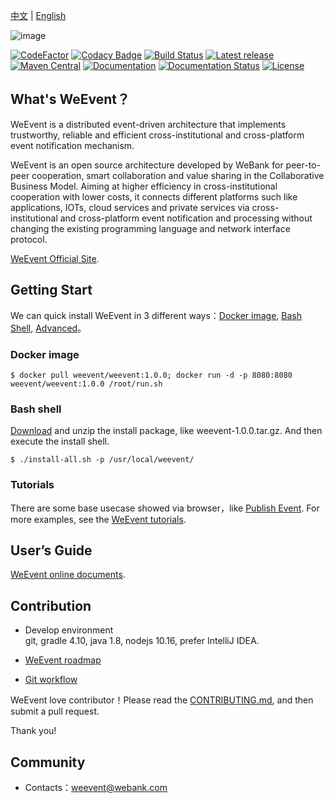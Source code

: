 [中文](README.md) | [English](README-en.md)

![image](https://github.com/WeBankFinTech/WeEvent-docs/blob/master/docs/image/weevent-logo.png)

[![CodeFactor](https://www.codefactor.io/repository/github/webankfintech/weevent/badge)](https://www.codefactor.io/repository/github/webankfintech/weevent)
[![Codacy Badge](https://api.codacy.com/project/badge/Grade/1d2141e952d84a47b0a615e51702bf6f)](https://www.codacy.com/app/WeEventAdmin/WeEvent?utm_source=github.com&amp;utm_medium=referral&amp;utm_content=WeBankFinTech/WeEvent&amp;utm_campaign=Badge_Grade)
[![Build Status](https://travis-ci.com/WeBankFinTech/WeEvent.svg?branch=master)](https://travis-ci.com/WeBankFinTech/WeEvent)
[![Latest release](https://img.shields.io/github/release/WeBankFinTech/WeEvent.svg)](https://github.com/WeBankFinTech/WeEvent/releases/latest)
[![Maven Central](https://img.shields.io/maven-central/v/com.webank.weevent/weevent-client.svg?label=Maven%20Central)](https://search.maven.org/search?q=g:%22com.webank.weevent%22%20AND%20a:%weevent-client%22)
[![Documentation](https://img.shields.io/badge/api-reference-blue.svg)](https://weeventdoc.readthedocs.io/zh_CN/latest/protocal/index.html)
[![Documentation Status](https://readthedocs.org/projects/weeventdoc/badge/?version=latest)](https://weeventdoc.readthedocs.io/zh_CN/latest)
[![License](https://img.shields.io/badge/License-Apache%202.0-blue.svg)](https://opensource.org/licenses/Apache-2.0)

## What's WeEvent？

WeEvent is a distributed event-driven architecture that implements trustworthy, reliable and efficient cross-institutional and cross-platform event notification mechanism.

WeEvent is an open source architecture developed by WeBank for peer-to-peer cooperation, smart collaboration and value sharing in the Collaborative Business Model. Aiming at higher efficiency in cross-institutional cooperation with lower costs, it connects different platforms such like applications, IOTs, cloud services and private services via cross-institutional and cross-platform event notification and processing without changing the existing programming language and network interface protocol.  

[WeEvent Official Site](http://fintech.webank.com/weevent).

## Getting Start
We can quick install WeEvent in 3 different ways：[Docker image](https://hub.docker.com/r/weevent/), [Bash Shell](https://weeventdoc.readthedocs.io/zh_CN/latest/install/quickinstall.html), [Advanced](https://weeventdoc.readthedocs.io/zh_CN/latest/install/module/index.html)。
### Docker image
```shell
$ docker pull weevent/weevent:1.0.0; docker run -d -p 8080:8080 weevent/weevent:1.0.0 /root/run.sh
```

### Bash shell
[Download](https://weeventdoc.readthedocs.io/zh_CN/latest/install/download.html) and unzip the install package, like weevent-1.0.0.tar.gz. And then execute the install shell.
```shell
$ ./install-all.sh -p /usr/local/weevent/
```

### Tutorials
There are some base usecase showed via browser，like [Publish Event](http://localhost:8080/weevent/rest/publish?topic=test&content=helloevent).
For more examples, see the [WeEvent tutorials](https://weeventdoc.readthedocs.io/zh_CN/latest/protocal/restful.html).

## User’s Guide
[WeEvent online documents](https://weeventdoc.readthedocs.io/latest).

## Contribution
-  Develop environment  
git, gradle 4.10, java 1.8, nodejs 10.16, prefer IntelliJ IDEA.

-  [WeEvent roadmap](https://github.com/WeBankFinTech/WeEvent/wiki/Project-RoadMap)  

-  [Git workflow](https://github.com/WeBankFinTech/WeEvent/wiki/Project-WorkFlow)  


WeEvent love contributor！Please read the [CONTRIBUTING.md](https://github.com/WeBankFinTech/WeEvent/blob/master/CONTRIBUTING.md), and then submit a pull request.

Thank you!

## Community
-  Contacts：weevent@webank.com
